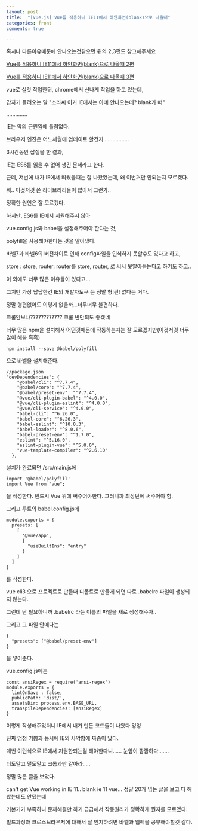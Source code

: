 ```yaml
---
layout: post
title:  "[Vue.js] Vue를 적용하니 IE11에서 하얀화면(blank)으로 나올때"
categories: front 
comments: true

---
```




혹시나 다른이유때문에 안나오는것같으면 뒤의 2,3편도 참고해주세요

[Vue를 적용하니 IE11에서 하얀화면(blank)으로 나올때 2편](https://soraji.github.io/front/2020/06/25/vueIEBlank2/)

[Vue를 적용하니 IE11에서 하얀화면(blank)으로 나올때 3편](https://soraji.github.io/front/2020/08/07/IEblank3/)







vue로 실컷 작업한뒤, chrome에서 신나게 작업을 하고 있는데,

갑자기 들려오는 말 "소라씨 이거 IE에서는 아예 안나오는데? blank가 떠"

..............

IE는 악의 근원임에 틀림없다.

브라우저 엔진은 어느세월에 업데이트 할건지.................

3시간동안 삽질을 한 결과,



IE는 ES6를 읽을 수 없어 생긴 문제라고 한다.

근데, 저번에 내가 IE에서 띄웠을때는 잘 나왔었는데, 왜 이번거만 안되는지 모르겠다.

뭐.. 이것저것 쓴 라이브러리들이 많아서 그런가..



정확한 원인은 잘 모르겠다.

하지만, ES6를 IE에서 지원해주지 않아 

vue.config.js와 babel을 설정해주어야 한다는 것, 

polyfill을 사용해야한다는 것을 알아냈다.



바벨7과 바벨6의 버전차이로 인해 config파일을 인식하지 못할수도 있다고 하고,

store : store, router: router를 store, router, 로 써서 못알아듣는다고 하기도 하고..

이 외에도 너무 많은 이유들이 있다고...



그치만 가장 답답한건 IE의 개발자도구 는 정말 형!편! 없다는 거다.

정말 형편없어도 이렇게 없을까...너무너무 불편하다.

크롬안보나???????????? 크롬 반만되도 좋겠네



너무 많은 npm을 설치해서 어떤것때문에 작동하는지는 잘 모르겠지만(이것저것 너무 많이 해봄 흑흑)

```
npm install --save @babel/polyfill
```

으로 바벨을 설치해준다.



```
//package.json
"devDependencies": {
    "@babel/cli": "^7.7.4",
    "@babel/core": "^7.7.4",
    "@babel/preset-env": "^7.7.4",
    "@vue/cli-plugin-babel": "^4.0.0",
    "@vue/cli-plugin-eslint": "^4.0.0",
    "@vue/cli-service": "^4.0.0",
    "babel-cli": "^6.26.0",
    "babel-core": "^6.26.3",
    "babel-eslint": "^10.0.3",
    "babel-loader": "^8.0.6",
    "babel-preset-env": "^1.7.0",
    "eslint": "^5.16.0",
    "eslint-plugin-vue": "^5.0.0",
    "vue-template-compiler": "^2.6.10"
  },
```



설치가 완료되면 /src/main.js에

```
import '@babel/polyfill'
import Vue from "vue";
```

을 작성한다. 반드시 Vue 위에 써주어야한다. 그러니까 최상단에 써주어야 함.

그리고 루트의 babel.config.js에

```
module.exports = {
  presets: [
    [
      '@vue/app',
      {
        "useBuiltIns": "entry"
      }
    ]
  ]
}
```

를 작성한다.



vue cli3 으로 프로젝트로 만들때 디폴트로 만들게 되면 따로 .babelrc 파일이 생성되지 않는다.

그런데 난 필요하니까 .babelrc 라는 이름의 파일을 새로 생성해주자..

그리고 그 파일 안에다는

```
{
  "presets": ["@babel/preset-env"]
}
```

을 넣어준다.



vue.config.js에는

```
const ansiRegex = require('ansi-regex')
module.exports = {
  lintOnSave : false,
  publicPath: 'dist/',
  assetsDir: process.env.BASE_URL,
  transpileDependencies: [ansiRegex]
}
```

이렇게 작성해주었더니 IE에서 내가 만든 코드들이 나왔다 엉엉

진짜 엄청 기쁨과 동시에 IE의 사악함에 짜증이 났다.

매번 이런식으로 IE에서 지원한되는걸 해야한다니...... 눈앞이 깜깜하다.......

더도말고 덜도말고 크롬과만 같아라.....









정말 많은 글을 보았다.

can't get Vue working in IE 11.. blank ie 11 vue... 정말 20개 넘는 글을 보고 다 해봤는데도 안됐는데

기본기가 부족하니 문제해결만 하기 급급해서 작동원리가 정확하게 뭔지를 모르겠다.

빌드과정과 크로스브라우저에 대해서 잘 인지하려면 바벨과 웹팩을 공부해야할것 같다.







